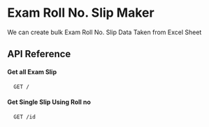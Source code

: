 
# Exam Roll No. Slip Maker

We can create bulk Exam Roll No. Slip 
Data Taken from Excel Sheet


## API Reference

#### Get all Exam Slip

```http
  GET / 
```


#### Get Single Slip Using Roll no

```http
  GET /id
```
